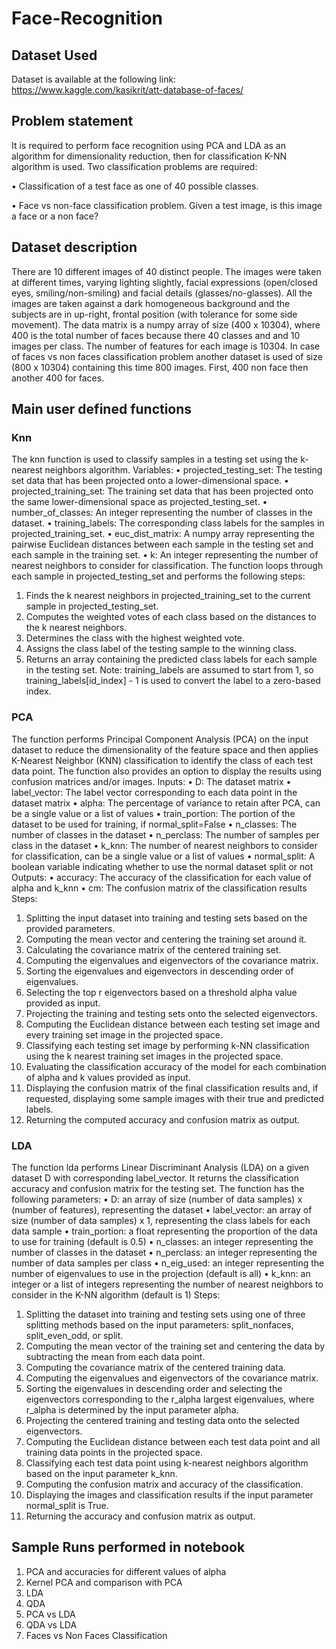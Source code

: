 # Face-Recognition

## Dataset Used
Dataset is available at the following link: https://www.kaggle.com/kasikrit/att-database-of-faces/

## Problem statement
It is required to perform face recognition using PCA and LDA as an algorithm for dimensionality 
reduction, then for classification K-NN algorithm is used.
Two classification problems are required:

• Classification of a test face as one of 40 possible classes.

• Face vs non-face classification problem. Given a test image, is this image a face or a non face?

## Dataset description
There are 10 different images of 40 distinct people. The images were taken at different times, varying lighting slightly, facial expressions (open/closed eyes, smiling/non-smiling) and facial details (glasses/no-glasses).  All the images are taken against a dark homogeneous background and the subjects are in up-right, frontal position (with tolerance for some side movement).
The data matrix is a numpy array of size (400 x 10304), where 400 is the total number of faces because there 40 classes and and 10 images per class. The number of features for each image is 10304.
In case of faces vs non faces classification problem another dataset is used of size (800 x 10304) containing this time 800 images. First, 400 non face then another 400 for faces.

## Main user defined functions
### Knn
The knn function is used to classify samples in a testing set using the k-nearest neighbors algorithm.
Variables:
•	projected_testing_set: The testing set data that has been projected onto a lower-dimensional space.
•	projected_training_set: The training set data that has been projected onto the same lower-dimensional space as projected_testing_set.
•	number_of_classes: An integer representing the number of classes in the dataset.
•	training_labels: The corresponding class labels for the samples in projected_training_set.
•	euc_dist_matrix: A numpy array representing the pairwise Euclidean distances between each sample in the testing set and each sample in the training set.
•	k: An integer representing the number of nearest neighbors to consider for classification.
The function loops through each sample in projected_testing_set and performs the following steps:
1.	Finds the k nearest neighbors in projected_training_set to the current sample in projected_testing_set.
2.	Computes the weighted votes of each class based on the distances to the k nearest neighbors.
3.	Determines the class with the highest weighted vote.
4.	Assigns the class label of the testing sample to the winning class.
5.	Returns an array containing the predicted class labels for each sample in the testing set.
Note: training_labels are assumed to start from 1, so training_labels[id_index] - 1 is used to convert the label to a zero-based index.

### PCA
The function performs Principal Component Analysis (PCA) on the input dataset to reduce the dimensionality of the feature space and then applies K-Nearest Neighbor (KNN) classification to identify the class of each test data point. The function also provides an option to display the results using confusion matrices and/or images.
Inputs:
•	D: The dataset matrix
•	label_vector: The label vector corresponding to each data point in the dataset matrix
•	alpha: The percentage of variance to retain after PCA, can be a single value or a list of values
•	train_portion: The portion of the dataset to be used for training, if normal_split=False
•	n_classes: The number of classes in the dataset
•	n_perclass: The number of samples per class in the dataset
•	k_knn: The number of nearest neighbors to consider for classification, can be a single value or a list of values
•	normal_split: A boolean variable indicating whether to use the normal dataset split or not
Outputs:
•	accuracy: The accuracy of the classification for each value of alpha and k_knn
•	cm: The confusion matrix of the classification results
Steps:
1.	Splitting the input dataset into training and testing sets based on the provided parameters.
2.	Computing the mean vector and centering the training set around it.
3.	Calculating the covariance matrix of the centered training set.
4.	Computing the eigenvalues and eigenvectors of the covariance matrix.
5.	Sorting the eigenvalues and eigenvectors in descending order of eigenvalues.
6.	Selecting the top r eigenvectors based on a threshold alpha value provided as input.
7.	Projecting the training and testing sets onto the selected eigenvectors.
8.	Computing the Euclidean distance between each testing set image and every training set image in the projected space.
9.	Classifying each testing set image by performing k-NN classification using the k nearest training set images in the projected space.
10.	Evaluating the classification accuracy of the model for each combination of alpha and k values provided as input.
11.	Displaying the confusion matrix of the final classification results and, if requested, displaying some sample images with their true and predicted labels.
12.	Returning the computed accuracy and confusion matrix as output.

### LDA
The function lda performs Linear Discriminant Analysis (LDA) on a given dataset D with corresponding label_vector. It returns the classification accuracy and confusion matrix for the testing set.
The function has the following parameters:
•	D: an array of size (number of data samples) x (number of features), representing the dataset
•	label_vector: an array of size (number of data samples) x 1, representing the class labels for each data sample
•	train_portion: a float representing the proportion of the data to use for training (default is 0.5)
•	n_classes: an integer representing the number of classes in the dataset
•	n_perclass: an integer representing the number of data samples per class
•	n_eig_used: an integer representing the number of eigenvalues to use in the projection (default is all)
•	k_knn: an integer or a list of integers representing the number of nearest neighbors to consider in the K-NN algorithm (default is 1)
Steps:
1.	Splitting the dataset into training and testing sets using one of three splitting methods based on the input parameters: split_nonfaces, split_even_odd, or split.
2.	Computing the mean vector of the training set and centering the data by subtracting the mean from each data point.
3.	Computing the covariance matrix of the centered training data.
4.	Computing the eigenvalues and eigenvectors of the covariance matrix.
5.	Sorting the eigenvalues in descending order and selecting the eigenvectors corresponding to the r_alpha largest eigenvalues, where r_alpha is determined by the input parameter alpha.
6.	Projecting the centered training and testing data onto the selected eigenvectors.
7.	Computing the Euclidean distance between each test data point and all training data points in the projected space.
8.	Classifying each test data point using k-nearest neighbors algorithm based on the input parameter k_knn.
9.	Computing the confusion matrix and accuracy of the classification.
10.	Displaying the images and classification results if the input parameter normal_split is True.
11.	Returning the accuracy and confusion matrix as output.

## Sample Runs performed in notebook
1. PCA and accuracies for different values of alpha
2. Kernel PCA and comparison with PCA
3. LDA
4. QDA
5. PCA vs LDA
6. QDA vs LDA
7. Faces vs Non Faces Classification




